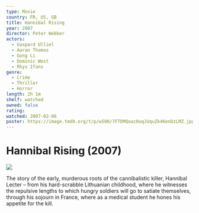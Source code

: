 ```yaml
---
type: Movie
country: FR, US, GB
title: Hannibal Rising
year: 2007
director: Peter Webber
actors:
  - Gaspard Ulliel
  - Aaran Thomas
  - Gong Li
  - Dominic West
  - Rhys Ifans
genre:
  - Crime
  - Thriller
  - Horror
length: 2h 1m
shelf: watched
owned: false
rating:
watched: 2007-02-06
poster: https://image.tmdb.org/t/p/w500/7FTDMQoac0uqJUquZk4KenDzLMZ.jpg
---
```


# Hannibal Rising (2007)

![](https://image.tmdb.org/t/p/w500/7FTDMQoac0uqJUquZk4KenDzLMZ.jpg)

The story of the early, murderous roots of the cannibalistic killer, Hannibal Lecter – from his hard-scrabble Lithuanian childhood, where he witnesses the repulsive lengths to which hungry soldiers will go to satiate themselves, through his sojourn in France, where as a medical student he hones his appetite for the kill.